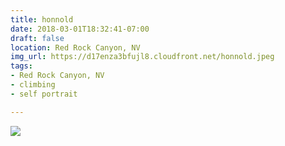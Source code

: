 ```yaml
---
title: honnold
date: 2018-03-01T18:32:41-07:00
draft: false
location: Red Rock Canyon, NV
img_url: https://d17enza3bfujl8.cloudfront.net/honnold.jpeg
tags:
- Red Rock Canyon, NV
- climbing
- self portrait

---
```


![](https://d17enza3bfujl8.cloudfront.net/honnold.jpeg)

